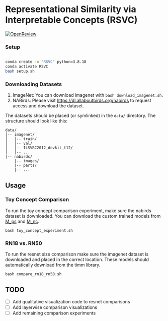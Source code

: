 # Representational Similarity via Interpretable Concepts (RSVC)

[![OpenReview](https://img.shields.io/badge/OpenReview-a61717)](https://openreview.net/forum?id=ih3BJmIZbC)


### Setup
```sh

conda create -n "RSVC" python=3.8.18
conda activate RSVC
bash setup.sh

```

### Downloading Datasets
1) ImageNet: You can download imagenet with ```bash download_imagenet.sh```.
2) NABirds: Please visit https://dl.allaboutbirds.org/nabirds to request access and download the dataset.

The datasets should be placed (or symlinked) in the `data/` directory.
The structure should look like this:
```
data/
│-- imagenet/
│   │-- train/
│   │-- val/
│   │-- ILSVRC2012_devkit_t12/
│   │-- ...
|-- nabirds/
    |-- images/
    |-- parts/
    |-- ...
```

## Usage
### Toy Concept Comparison
To run the toy concept comparison experiment, make sure the nabirds dataset is downloaded.
You can download the custom trained models from [M_ps](https://drive.google.com/drive/folders/1oG6uHMPahBYVc-AtqVYSZyWAvq8u74zw?usp=drive_link) and
[M_nc](https://drive.google.com/drive/folders/1LPXUh_Q3J9CCAg__o-T3RAcoVAAQ8ZRe?usp=drive_link).

```bash toy_concept_experiment.sh```

### RN18 vs. RN50
To run the resnet size comparison make sure the imagenet dataset is downloaded and placed in the correct location.
These models should automatically download from the timm library.

```bash compare_rn18_rn50.sh```

## TODO
- [ ] Add qualitative visualization code to resnet comparisons
- [ ] Add layerwise comparison visualizations
- [ ] Add remaining comparison experiments

